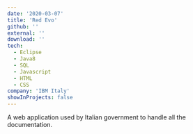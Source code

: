 ```yaml
---
date: '2020-03-07'
title: 'Red Evo'
github: ''
external: ''
download: ''
tech:
  - Eclipse
  - Java8
  - SQL
  - Javascript
  - HTML
  - CSS
company: 'IBM Italy'
showInProjects: false
---
```


A web application used by Italian government to handle all the documentation.
